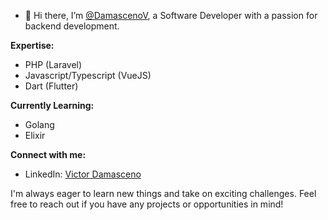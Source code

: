 - 👋 Hi there, I’m [@DamascenoV](https://github.com/DamascenoV), a Software Developer with a passion for backend development.

**Expertise:**
- PHP (Laravel)
- Javascript/Typescript (VueJS)
- Dart (Flutter)

**Currently Learning:**
- Golang
- Elixir

**Connect with me:**
- LinkedIn: [Victor Damasceno](https://www.linkedin.com/in/victor-c-damasceno)

I'm always eager to learn new things and take on exciting challenges. Feel free to reach out if you have any projects or opportunities in mind!

<!---
DamascenoV/DamascenoV is a ✨ special ✨ repository because its `README.md` (this file) appears on your GitHub profile.
You can click the Preview link to take a look at your changes.
--->
